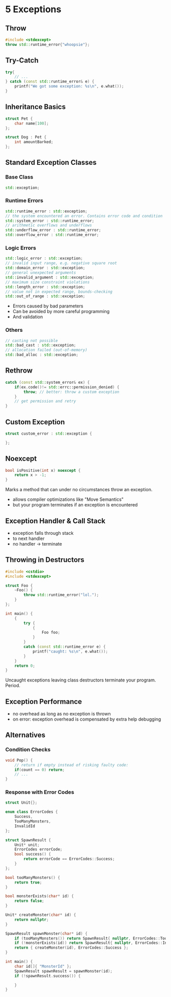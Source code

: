 # 5 Exceptions

## Throw

```cpp
#include <stdexcept>
throw std::runtime_error{"whoopsie"};
```

## Try-Catch

```cpp
try{
	// ...
} catch (const std::runtime_error& e) {
	printf("We got some exception: %s\n", e.what());
}
```

## Inheritance Basics

```cpp
struct Pet {
	char name[100];
};

struct Dog : Pet {
	int amountBarked;
};
```

## Standard Exception Classes

### Base Class

```cpp
std::exception;
```

### Runtime Errors

```cpp
std::runtime_error : std::exception;
// the system encountered an error. Contains error code and condition
std::system_error : std::runtime_error;
// arithmetic overflows and underflows
std::underflow_error : std::runtime_error;
std::overflow_error : std::runtime_error;
```

### Logic Errors

```cpp
std::logic_error : std::exception;
// invalid input range, e.g. negative square root
std::domain_error : std::exception;
// general unexpected arguments
std::invalid_argument : std::exception;
// maximum size constraint violations
std::length_error : std::exception;
// value not in expected range, bounds-checking
std::out_of_range : std::exception;
```

- Errors caused by bad parameters
- Can be avoided by more careful programming
- And validation

### Others

```cpp
// casting not possible
std::bad_cast : std::exception;
// allocation failed (out-of-memory)
std::bad_alloc : std::exception;
```

## Rethrow

```cpp
catch (const std::system_error& ex) {
	if(ex.code()!= std::errc::permission_denied) {
		throw; // better: throw a custom exception
	}
	// get permission and retry
}
```

## Custom Exception

```cpp
struct custom_error : std::exception {

};
```

## Noexcept

```cpp
bool isPositive(int x) noexcept {
	return x > -1;
}
```

Marks a method that can under no circumstances throw an exception.
- allows compiler optimizations like "Move Semantics"
- but your program terminates if an exception is encountered

## Exception Handler & Call Stack
- exception falls through stack
- to next handler
- no handler -> terminate

## Throwing in Destructors

```cpp
#include <cstdio>
#include <stdexcept>

struct Foo {
	~Foo() {
		throw std::runtime_error("lol.");
	}
};

int main() {
	{
		try {
			{
				Foo foo;
			}
		}
		catch (const std::runtime_error e) {
			printf("caught: %s\n", e.what());
		}
	}
	return 0;
}
```

Uncaught exceptions leaving class destructors terminate your program. Period.

## Exception Performance
- no overhead as long as no exception is thrown
- on error: exception overhead is compensated by extra help debugging

## Alternatives

### Condition Checks

```cpp
void Pop() {
	// return if empty instead of risking faulty code:
	if(count == 0) return;
	// ...
}
```

### Response with Error Codes

```cpp
struct Unit{};

enum class ErrorCodes {
	Success,
	TooManyMonsters,
	InvalidId
};

struct SpawnResult {
	Unit* unit;
	ErrorCodes errorCode;
	bool success() {
		return errorCode == ErrorCodes::Success;
	}
};

bool tooManyMonsters() {
	return true;
}

bool monsterExists(char* id) {
	return false;
}

Unit* createMonster(char* id) {
	return nullptr;
}

SpawnResult spawnMonster(char* id) {
	if (tooManyMonsters()) return SpawnResult{ nullptr, ErrorCodes::TooManyMonsters };
	if (!monsterExists(id)) return SpawnResult{ nullptr, ErrorCodes::InvalidId };
	return { createMonster(id), ErrorCodes::Success };
}

int main() {
	char id[]{ "MonsterId" };
	SpawnResult spawnResult = spawnMonster(id);
	if (!spawnResult.success()) {

	}
}
```

